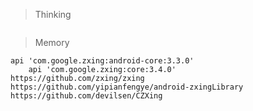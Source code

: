 > Thinking

```

```

> Memory

```
api 'com.google.zxing:android-core:3.3.0'
    api 'com.google.zxing:core:3.4.0'
https://github.com/zxing/zxing
https://github.com/yipianfengye/android-zxingLibrary
https://github.com/devilsen/CZXing
```

